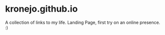 # kronejo.github.io
A collection of links to my life. Landing Page, first try on an online presence. :)
